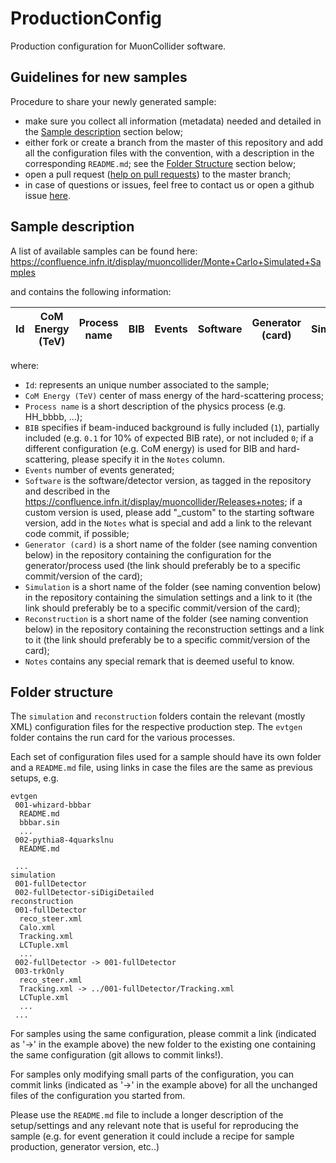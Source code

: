 # ProductionConfig


Production configuration for MuonCollider software.

## Guidelines for new samples
Procedure to share your newly generated sample:
- make sure you collect all information (metadata) needed and detailed in the [Sample description](#-sample-description) section below;
- either fork or create a branch from the master of this repository and add all the configuration files with the convention, with a description in the corresponding `README.md`; see the [Folder Structure](#-folder-structure) section below;
- open a pull request ([help on pull requests](https://docs.github.com/en/github/collaborating-with-issues-and-pull-requests/about-pull-requests)) to the master branch;
- in case of questions or issues, feel free to contact us or open a github issue [here](https://github.com/MuonColliderSoft/ProductionConfig/issues).

## Sample description
A list of available samples can be found here: https://confluence.infn.it/display/muoncollider/Monte+Carlo+Simulated+Samples

and contains the following information:

| Id | CoM Energy (TeV) | Process name | BIB | Events | Software  | Generator (card) | Simulation | Reconstruction | Location | Notes |
|----|------------------|--------------|-----|--------|-----------|------------------|------------|----------------|----------|-------|

where:
- `Id`: represents an unique number associated to the sample;
- `CoM Energy (TeV)` center of mass energy of the hard-scattering process;
- `Process name` is a short description of the physics process (e.g. HH_bbbb, ...);
- `BIB` specifies if beam-induced background is fully included (`1`), partially included (e.g. `0.1` for 10% of expected BIB rate), or not included `0`; if a different configuration (e.g. CoM energy) is used for BIB and hard-scattering, please specify it in the `Notes` column.
- `Events` number of events generated;
- `Software` is the software/detector version, as tagged in the repository and described in the https://confluence.infn.it/display/muoncollider/Releases+notes; if a custom version is used, please add "_custom" to the starting software version, add in the `Notes` what is special and add a link to the relevant code commit, if possible;
- `Generator (card)` is a short name of the folder (see naming convention below) in the repository containing the configuration for the generator/process used (the link should preferably be to a specific commit/version of the card); 
- `Simulation` is a short name of the folder (see naming convention below) in the repository containing the simulation settings and a link to it (the link should preferably be to a specific commit/version of the card);
- `Reconstruction` is a short name of the folder (see naming convention below) in the repository containing the reconstruction settings and a link to it (the link should preferably be to a specific commit/version of the card);
- `Notes` contains any special remark that is deemed useful to know.

## Folder structure
The `simulation` and `reconstruction` folders contain the relevant (mostly XML) configuration files for the respective production step.
The `evtgen` folder contains the run card for the various processes.

Each set of configuration files used for a sample should have its own folder and a `README.md` file, using links in case the files are the same as previous setups, e.g.

```
evtgen
 001-whizard-bbbar
  README.md
  bbbar.sin
  ...
 002-pythia8-4quarkslnu
  README.md
  
 ...
simulation
 001-fullDetector
 002-fullDetector-siDigiDetailed
reconstruction
 001-fullDetector
  reco_steer.xml
  Calo.xml
  Tracking.xml
  LCTuple.xml
  ...
 002-fullDetector -> 001-fullDetector
 003-trkOnly
  reco_steer.xml
  Tracking.xml -> ../001-fullDetector/Tracking.xml
  LCTuple.xml
  ...
 ...
```

For samples using the same configuration, please commit a link (indicated as '->' in the example above) the new folder to the existing one containing the same configuration (git allows to commit links!).

For samples only modifying small parts of the configuration, you can commit links (indicated as '->' in the example above) for all the unchanged files of the configuration you started from.

Please use the `README.md` file to include a longer description of the setup/settings and any relevant note that is useful for reproducing the sample (e.g. for event generation it could include a recipe for sample production, generator version, etc..)

